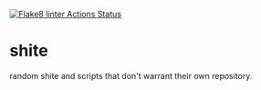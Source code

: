 [![Flake8 linter Actions Status](https://github.com/gerrowadat/shite/workflows/Flake8%20linter/badge.svg)](https://github.com/gerrowadat/shite/actions)
# shite
random shite and scripts that don't warrant their own repository.
